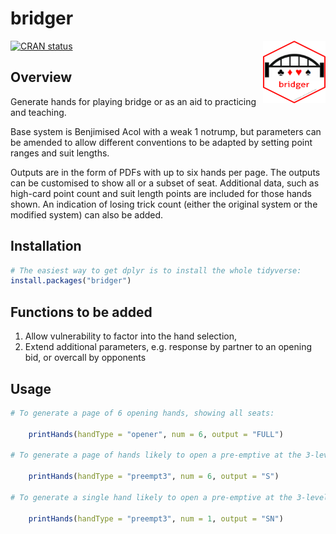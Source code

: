 # bridger
<img src="inst/figures/hex.png" width="100" height="100" align="right">

<!-- badges: start -->

[![CRAN
status](https://www.r-pkg.org/badges/version/bridger)](https://cran.r-project.org/package=bridger)
<!-- badges: end -->

## Overview
Generate  hands for playing bridge or as an aid to  practicing and teaching.

Base system is Benjimised Acol with a weak 1 notrump, but parameters can be amended to allow different conventions to be adapted by setting point ranges and suit lengths.

Outputs are in the form of PDFs with up to six hands per page. The outputs can be customised to show all or a subset of seat. Additional data, such as high-card point count and suit length points are included for those hands shown. An indication of losing trick count (either the original system or the modified system) can also be added.

## Installation

``` r
# The easiest way to get dplyr is to install the whole tidyverse:
install.packages("bridger")

```

## Functions to be added

1) Allow vulnerability to factor into the hand selection,
2) Extend additional parameters, e.g. response by partner to an opening bid, or overcall by opponents

## Usage

```r
# To generate a page of 6 opening hands, showing all seats:

    printHands(handType = "opener", num = 6, output = "FULL")

# To generate a page of hands likely to open a pre-emptive at the 3-level, showing only the opener - standardised as South

    printHands(handType = "preempt3", num = 6, output = "S")
    
# To generate a single hand likely to open a pre-emptive at the 3-level, showing only the opener and their partner

    printHands(handType = "preempt3", num = 1, output = "SN")

```
